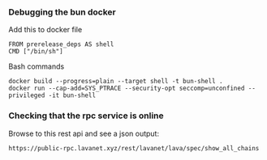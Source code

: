 ### Debugging the bun docker
Add this to docker file
```
FROM prerelease_deps AS shell
CMD ["/bin/sh"]
```

Bash commands
```
docker build --progress=plain --target shell -t bun-shell .
docker run --cap-add=SYS_PTRACE --security-opt seccomp=unconfined --privileged -it bun-shell
```

### Checking that the rpc service is online
Browse to this rest api and see a json output:
```
https://public-rpc.lavanet.xyz/rest/lavanet/lava/spec/show_all_chains
```